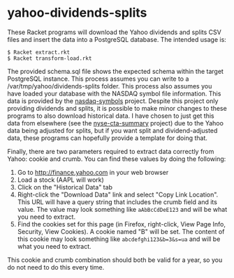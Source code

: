 # yahoo-dividends-splits
These Racket programs will download the Yahoo dividends and splits CSV files and insert the data into a PostgreSQL database. The intended usage is:

```
$ Racket extract.rkt
$ Racket transform-load.rkt
```

The provided schema.sql file shows the expected schema within the target PostgreSQL instance. This process assumes you can write to a 
/var/tmp/yahoo/dividends-splits folder. This process also assumes you have loaded your database with the NASDAQ symbol file information.
This data is provided by the [nasdaq-symbols](https://github.com/evdubs/nasdaq-symbols) project. Despite this project only providing dividends and splits, it is possible to make minor changes to these programs to also download historical data. I have chosen to just get this data from elsewhere (see the [nyse-cta-summary](https://github.com/evdubs/nyse-cta-summary) project) due to the Yahoo data being adjusted for splits, but if you want split and dividend-adjusted data, these programs can hopefully provide a template for doing that.

Finally, there are two parameters required to extract data correctly from Yahoo: cookie and crumb. You can find these values by doing the following:

1. Go to http://finance.yahoo.com in your web browser
2. Load a stock (AAPL will work)
3. Click on the "Historical Data" tab
4. Right-click the "Download Data" link and select "Copy Link Location". This URL will have a query string that includes the crumb field and its value. The value may look something like `aAbBcCdDeE123` and will be what you need to extract.
5. Find the cookies set for this page (in Firefox, right-click, View Page Info, Security, View Cookies). A cookie named "B" will be set. The content of this cookie may look something like `abcdefghi123&b=3&s=ua` and will be what you need to extract.

This cookie and crumb combination should both be valid for a year, so you do not need to do this every time.
